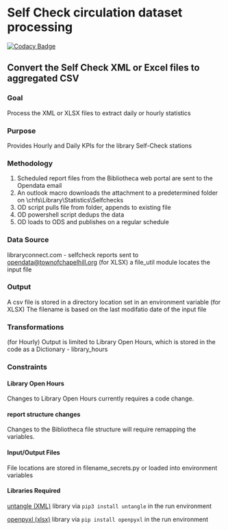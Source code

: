 # Self Check circulation dataset processing

[![Codacy Badge](https://api.codacy.com/project/badge/Grade/5782c72547a6484aa3388715c21330ae)](https://app.codacy.com/app/TownofChapelHill/self-check?utm_source=github.com&utm_medium=referral&utm_content=townofchapelhill/self-check&utm_campaign=Badge_Grade_Dashboard)

## Convert the Self Check XML or Excel files to aggregated CSV

### Goal 
Process the XML or XLSX files to extract daily or hourly statistics

### Purpose 
Provides Hourly and Daily KPIs for the library Self-Check stations

### Methodology 
1. Scheduled report files from the Bibliotheca web portal are sent to the Opendata email
2. An outlook macro downloads the attachment to a predetermined folder on \\chfs\Library\Statistics\Selfchecks
3. OD script pulls file from folder, appends to existing file
4. OD powershell script dedups the data
5. OD loads to ODS and publishes on a regular schedule

### Data Source
libraryconnect.com - selfcheck reports sent to opendata@townofchapelhill.org
(for XLSX) a file_util module locates the input file

### Output 
A csv file is stored in a directory location set in an environment variable
(for XLSX) The filename is based on the last modifatio date of the input file
### Transformations

(for Hourly) Output is limited to Library Open Hours, which is stored in the code as a Dictionary - library_hours

### Constraints

#### Library Open Hours
Changes to Library Open Hours currently requires a code change.

#### report structure changes
Changes to the Bibliotheca file structure will require remapping the variables.
#### Input/Output Files
File locations are stored in filename_secrets.py or loaded into environment variables 

#### Libraries Required
[untangle (XML)](https://untangle.readthedocs.io/en/latest/) library via ```pip3 install untangle``` in the run environment

[openpyxl (xlsx)](https://openpyxl.readthedocs.io) library via ```pip install openpyxl``` in the run environment
